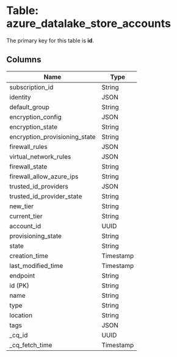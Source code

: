 # Table: azure_datalake_store_accounts


The primary key for this table is **id**.


## Columns
| Name          | Type          |
| ------------- | ------------- |
|subscription_id|String|
|identity|JSON|
|default_group|String|
|encryption_config|JSON|
|encryption_state|String|
|encryption_provisioning_state|String|
|firewall_rules|JSON|
|virtual_network_rules|JSON|
|firewall_state|String|
|firewall_allow_azure_ips|String|
|trusted_id_providers|JSON|
|trusted_id_provider_state|String|
|new_tier|String|
|current_tier|String|
|account_id|UUID|
|provisioning_state|String|
|state|String|
|creation_time|Timestamp|
|last_modified_time|Timestamp|
|endpoint|String|
|id (PK)|String|
|name|String|
|type|String|
|location|String|
|tags|JSON|
|_cq_id|UUID|
|_cq_fetch_time|Timestamp|